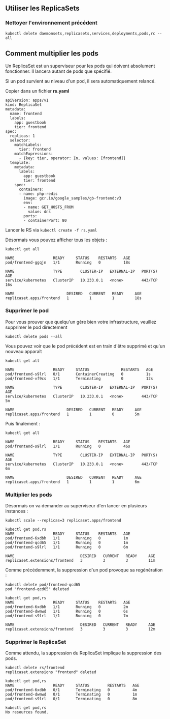 ## Utiliser les ReplicaSets

### Nettoyer l'environnement précédent

`kubectl delete daemonsets,replicasets,services,deployments,pods,rc --all`

## Comment multiplier les pods

Un ReplicaSet est un superviseur pour les pods qui doivent absolument fonctionner. Il lancera autant de pods que spécifié.

Si un pod survient au niveau d'un pod, il sera automatiquement relancé.

Copier dans un fichier **rs.yaml**


```
apiVersion: apps/v1
kind: ReplicaSet
metadata:
  name: frontend
  labels:
    app: guestbook
    tier: frontend
spec:
  replicas: 1
  selector:
    matchLabels:
      tier: frontend
    matchExpressions:
      - {key: tier, operator: In, values: [frontend]}
  template:
    metadata:
      labels:
        app: guestbook
        tier: frontend
    spec:
      containers:
      - name: php-redis
        image: gcr.io/google_samples/gb-frontend:v3
        env:
        - name: GET_HOSTS_FROM
          value: dns
        ports:
        - containerPort: 80
```

Lancer le RS via `kubectl create -f rs.yaml`

Désormais vous pouvez afficher tous les objets :

```
kubectl get all

NAME                 READY     STATUS    RESTARTS   AGE
pod/frontend-ggqjn   1/1       Running   0          18s

NAME                 TYPE        CLUSTER-IP   EXTERNAL-IP   PORT(S)   AGE
service/kubernetes   ClusterIP   10.233.0.1   <none>        443/TCP   16s

NAME                       DESIRED   CURRENT   READY     AGE
replicaset.apps/frontend   1         1         1         18s
```

### Supprimer le pod

Pour vous prouver que quelqu'un gère bien votre infrastructure, veuillez supprimer le pod directement

```
kubectl delete pods --all
```

Vous pouvez voir que le pod précédent est en train d'être supprimé et qu'un nouveau apparaît

```
kubectl get all

NAME                 READY     STATUS              RESTARTS   AGE
pod/frontend-s9lrl   0/1       ContainerCreating   0          1s
pod/frontend-vf9cs   1/1       Terminating         0          12s

NAME                 TYPE        CLUSTER-IP   EXTERNAL-IP   PORT(S)   AGE
service/kubernetes   ClusterIP   10.233.0.1   <none>        443/TCP   5m

NAME                       DESIRED   CURRENT   READY     AGE
replicaset.apps/frontend   1         1         0         5m
```

Puis finalement :

```
kubectl get all

NAME                 READY     STATUS    RESTARTS   AGE
pod/frontend-s9lrl   1/1       Running   0          46s

NAME                 TYPE        CLUSTER-IP   EXTERNAL-IP   PORT(S)   AGE
service/kubernetes   ClusterIP   10.233.0.1   <none>        443/TCP   6m

NAME                       DESIRED   CURRENT   READY     AGE
replicaset.apps/frontend   1         1         1         6m
```

### Multiplier les pods

Désormais on va demander au superviseur d'en lancer en plusieurs instances :

```
kubectl scale --replicas=3 replicaset.apps/frontend

kubectl get pod,rs
NAME                 READY     STATUS    RESTARTS   AGE
pod/frontend-6xdbh   1/1       Running   0          1m
pod/frontend-qcd65   1/1       Running   0          1m
pod/frontend-s9lrl   1/1       Running   0          6m

NAME                             DESIRED   CURRENT   READY     AGE
replicaset.extensions/frontend   3         3         3         11m
```

Comme précédemment, la suppression d'un pod provoque sa regénération :

```
kubectl delete pod/frontend-qcd65
pod "frontend-qcd65" deleted

kubectl get pod,rs
NAME                 READY     STATUS    RESTARTS   AGE
pod/frontend-6xdbh   1/1       Running   0          2m
pod/frontend-dwmwd   1/1       Running   0          6s
pod/frontend-s9lrl   1/1       Running   0          7m

NAME                             DESIRED   CURRENT   READY     AGE
replicaset.extensions/frontend   3         3         3         12m
```

### Supprimer le ReplicaSet

Comme attendu, la suppression du ReplicaSet implique la suppression des pods.

```
kubectl delete rs/frontend
replicaset.extensions "frontend" deleted

kubectl get pod,rs
NAME                 READY     STATUS        RESTARTS   AGE
pod/frontend-6xdbh   0/1       Terminating   0          4m
pod/frontend-dwmwd   0/1       Terminating   0          1m
pod/frontend-s9lrl   0/1       Terminating   0          8m

kubectl get pod,rs
No resources found.
```








